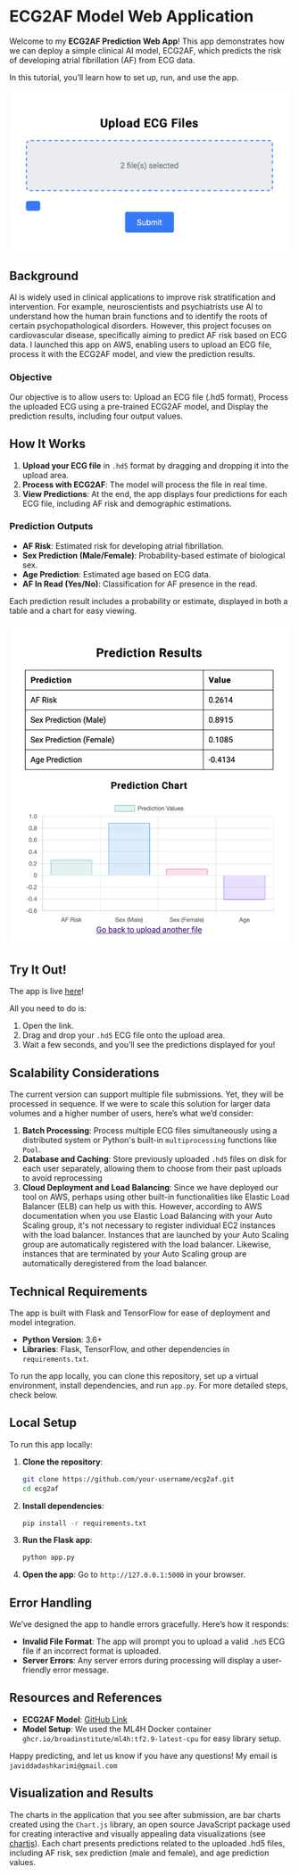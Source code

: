 # ECG2AF Model Web Application

Welcome to my **ECG2AF Prediction Web App**! This app demonstrates how we can deploy a simple clinical AI model, ECG2AF, which predicts the risk of developing atrial fibrillation (AF) from ECG data.

In this tutorial, you’ll learn how to set up, run, and use the app.

![Upload ECG File](fig/uploads2.png)

## Background

AI is widely used in clinical applications to improve risk stratification and intervention. For example, neuroscientists and psychiatrists use AI to understand how the human brain functions and to identify the roots of certain psychopathological disorders. However, this project focuses on cardiovascular disease, specifically aiming to predict AF risk based on ECG data.
I launched this app on AWS, enabling users to upload an ECG file, process it with the ECG2AF model, and view the prediction results.

### Objective

Our objective is to allow users to: Upload an ECG file (.hd5 format), Process the uploaded ECG using a pre-trained ECG2AF model, and Display the prediction results, including four output values.

## How It Works

1. **Upload your ECG file** in `.hd5` format by dragging and dropping it into the upload area.
2. **Process with ECG2AF**: The model will process the file in real time.
3. **View Predictions**: At the end, the app displays four predictions for each ECG file, including AF risk and demographic estimations.

### Prediction Outputs

- **AF Risk**: Estimated risk for developing atrial fibrillation.
- **Sex Prediction (Male/Female)**: Probability-based estimate of biological sex.
- **Age Prediction**: Estimated age based on ECG data.
- **AF In Read (Yes/No)**: Classification for AF presence in the read.

Each prediction result includes a probability or estimate, displayed in both a table and a chart for easy viewing.

![Example Results](fig/results2.png)

## Try It Out!

The app is live [here](http://34.204.36.84:5000/)! 

All you need to do is:
1. Open the link.
2. Drag and drop your `.hd5` ECG file onto the upload area.
3. Wait a few seconds, and you’ll see the predictions displayed for you!

## Scalability Considerations

The current version can support multiple file submissions. Yet, they will be processed in sequence. If we were to scale this solution for larger data volumes and a higher number of users, here’s what we’d consider:

1. **Batch Processing**: Process multiple ECG files simultaneously using a distributed system or Python's built-in ``multiprocessing`` functions like ``Pool``. 
2. **Database and Caching**: Store previously uploaded `.hd5` files on disk for each user separately, allowing them to choose from their past uploads to avoid reprocessing
3. **Cloud Deployment and Load Balancing**: Since we have deployed our tool on AWS, perhaps using other built-in functionalities like  Elastic Load Balancer (ELB) can help us with this. However, according to AWS documentation when you use Elastic Load Balancing with your Auto Scaling group, it's not necessary to register individual EC2 instances with the load balancer. Instances that are launched by your Auto Scaling group are automatically registered with the load balancer. Likewise, instances that are terminated by your Auto Scaling group are automatically deregistered from the load balancer.

## Technical Requirements

The app is built with Flask and TensorFlow for ease of deployment and model integration.

- **Python Version**: 3.6+
- **Libraries**: Flask, TensorFlow, and other dependencies in `requirements.txt`.

To run the app locally, you can clone this repository, set up a virtual environment, install dependencies, and run `app.py`. For more detailed steps, check below.

## Local Setup

To run this app locally:

1. **Clone the repository**:
   ```bash
   git clone https://github.com/your-username/ecg2af.git
   cd ecg2af
   ```

2. **Install dependencies**:
   ```bash
   pip install -r requirements.txt
   ```

3. **Run the Flask app**:
   ```bash
   python app.py
   ```

4. **Open the app**: Go to `http://127.0.0.1:5000` in your browser.

## Error Handling

We’ve designed the app to handle errors gracefully. Here’s how it responds:
- **Invalid File Format**: The app will prompt you to upload a valid `.hd5` ECG file if an incorrect format is uploaded.
- **Server Errors**: Any server errors during processing will display a user-friendly error message.

## Resources and References

- **ECG2AF Model**: [GitHub Link](https://github.com/broadinstitute/ml4h/tree/master/model_zoo/ECG2AF)
- **Model Setup**: We used the ML4H Docker container `ghcr.io/broadinstitute/ml4h:tf2.9-latest-cpu` for easy library setup.

Happy predicting, and let us know if you have any questions! My email is `javiddadashkarimi@gmail.com`

## Visualization and Results
The charts in the application that you see after submission, are bar charts created using the `Chart.js` library, an open source JavaScript package used for creating interactive and visually appealing data visualizations (see [chartjs](https://www.chartjs.org/)). Each chart presents predictions related to the uploaded .hd5 files, including AF risk, sex prediction (male and female), and age prediction values. 



